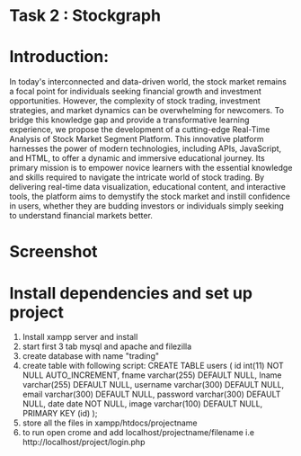 # Task 2 : Stockgraph
# Introduction: 
In today's interconnected and data-driven world, the stock market remains a focal point for individuals seeking financial growth and investment opportunities. However, the complexity of stock trading, investment strategies, and market dynamics can be overwhelming for newcomers. To bridge this knowledge gap and provide a transformative learning experience, we propose the development of a cutting-edge Real-Time Analysis of Stock Market Segment Platform.
This innovative platform harnesses the power of modern technologies, including APIs, JavaScript, and HTML, to offer a dynamic and immersive educational journey. Its primary mission is to empower novice learners with the essential knowledge and skills required to navigate the intricate world of stock trading. By delivering real-time data visualization, educational content, and interactive tools, the platform aims to demystify the stock market and instill confidence in users, whether they are budding investors or individuals simply seeking to understand financial markets better.
# Screenshot

# Install dependencies and set up project
1. Install xampp server and install
2. start first 3 tab mysql and apache and filezilla
3. create database with name "trading"
4. create table with following script:
CREATE TABLE users ( id int(11) NOT NULL AUTO_INCREMENT, fname varchar(255) DEFAULT NULL, lname varchar(255) DEFAULT NULL, username varchar(300) DEFAULT NULL, email varchar(300) DEFAULT NULL, password varchar(300) DEFAULT NULL, date date NOT NULL, image varchar(100) DEFAULT NULL, PRIMARY KEY (id) );
7. store all the files in xampp/htdocs/projectname
8. to run open crome and add localhost/projectname/filename i.e http://localhost/project/login.php
